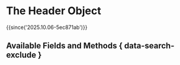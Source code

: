 # The Header Object

{{since('2025.10.06-5ec871ab')}}

## Available Fields and Methods { data-search-exclude }

